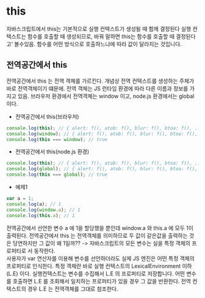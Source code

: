 # this
자바스크립트에서 this는 기본적으로 실행 컨텍스트가 생성될 때 함께 결정된다 실행 컨텍스트는 함수를 호출할 때 생성되므로, 바꿔 말하면 this는 함수를 호출할 때 결정된다고‘ 볼수있음. 
함수를 어떤 방식으로 호출하느냐에 따라 값이 달라지는 것입니다.

## 전역공간에서 this
전역공간에서 this 는 전역 객체를 가르킨다. 개념상 전역 컨텍스트를 생성하는 주체가 바로 전역객체이기 떄문에. 전역 객체는 JS 런타임 환경에 따라 다른 이름과 정보를
가지고 있음. 브라우저 환경에서 전역객체는 window 이고, node.js 환경에서는 global 이다.

- 전역공간에서 this(브라우저)
```javascript
console.log(this); // { alert: f(), atob: f(), blur: f(), btoa: f(), ... } 
console.log(window); // { alert: f(), atob: f(), blur: f(), btoa: f(), ... } 
console.log(this === window); // true
```

- 전역공간에서 this(node.js 환경)
```javascript
console.log(this); // { alert: f(), atob: f(), blur: f(), btoa: f(), ... } 
console.log(global); // { alert: f(), atob: f(), blur: f(), btoa: f(), ... } 
console.log(this === global); // true
```

- 예제1
```javascript
var a = 1; 
console.log(a); // 1
console.log(window.a); // 1
console.log(this.a); // 1
```
전역공간에서 선언한 변수 a 에 1을 할당했을 뿐인데 window.a 와 this.a 에 모두 1이 출력된다.
전역공간에서 this 는 전역객체를 의미하므로 두 값이 같은값을 출력하는 것은 당연하지만 그 값이 왜 1일까??
-> 자바스크립트의 모든 변수는 실을 특정 객체의 프로퍼티로 서 동작한다.   
사용자가 var 연산자를 이용해 변수를 선언하더라도 실제 JS 엔진은 어떤 특정 객체의 프로퍼티로 인식한다. 특정 객체란 바로 실행 컨텍스트의 LexicalEnvironment 이하 (L.E) 이다.
실행컨텍스트는 변수를 수집해서 L.E 의 프로퍼티로 저장합니다. 어떤 변수를 호출하면 L.E 를 조회해서 일치하는 프로퍼티가 있을 경우 그 값을 반환한다.
전역 컨텍스트의 경우 L.E 는 전역객체를 그대로 참조한다.





